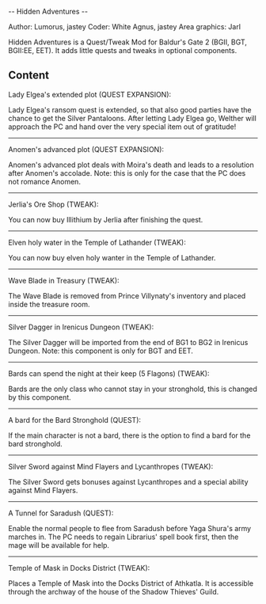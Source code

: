 -- Hidden Adventures --

Author: Lumorus, jastey
Coder: White Agnus, jastey
Area graphics: Jarl

Hidden Adventures is a Quest/Tweak Mod for Baldur's Gate 2 (BGII, BGT, BGII:EE, EET). It adds little quests and tweaks in optional components.


Content
----------
Lady Elgea's extended plot (QUEST EXPANSION):

Lady Elgea's ransom quest is extended, so that also good parties have the chance to get the Silver Pantaloons. After letting Lady Elgea go, Welther will approach the PC and hand over the very special item out of gratitude!

----------
Anomen's advanced plot (QUEST EXPANSION):

Anomen's advanced plot deals with Moira's death and leads to a resolution after Anomen's accolade. Note: this is only for the case that the PC does not romance Anomen.

----------
Jerlia's Ore Shop (TWEAK):

You can now buy Illithium by Jerlia after finishing the quest.

----------
Elven holy water in the Temple of Lathander (TWEAK):

You can now buy elven holy wanter in the Temple of Lathander.

----------
Wave Blade in Treasury (TWEAK):

The Wave Blade is removed from Prince Villynaty's inventory and placed inside the treasure room.

----------
Silver Dagger in Irenicus Dungeon (TWEAK):

The Silver Dagger will be imported from the end of BG1 to BG2 in Irenicus Dungeon. Note: this component is only for BGT and EET.

----------
Bards can spend the night at their keep (5 Flagons) (TWEAK):

Bards are the only class who cannot stay in your stronghold, this is changed by this component.

----------
A bard for the Bard Stronghold (QUEST):

If the main character is not a bard, there is the option to find a bard for the bard stronghold.

----------
Silver Sword against Mind Flayers and Lycanthropes (TWEAK):

The Silver Sword gets bonuses against Lycanthropes and a special ability against Mind Flayers.

----------
A Tunnel for Saradush (QUEST):

Enable the normal people to flee from Saradush before Yaga Shura's army marches in. The PC needs to regain Librarius' spell book first, then the mage will be available for help.

----------
Temple of Mask in Docks District (TWEAK):

Places a Temple of Mask into the Docks District of Athkatla. It is accessible through the archway of the house of the Shadow Thieves' Guild. 

